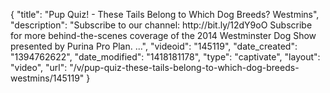 {
    "title": "Pup Quiz! - These Tails Belong to Which Dog Breeds? Westmins",
    "description": "Subscribe to our channel: http:\/\/bit.ly\/12dY9oO Subscribe for more behind-the-scenes coverage of the 2014 Westminster Dog Show presented by Purina Pro Plan. ...",
    "videoid": "145119",
    "date_created": "1394762622",
    "date_modified": "1418181178",
    "type": "captivate",
    "layout": "video",
    "url": "\/v\/pup-quiz-these-tails-belong-to-which-dog-breeds-westmins\/145119"
}